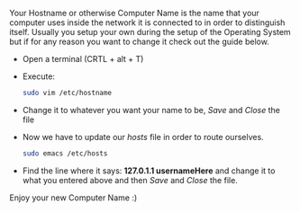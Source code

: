 Your Hostname or otherwise Computer Name is the name that your computer uses inside the network it is connected to in order to distinguish itself. Usually you setup your own during the setup of the Operating System but if for any reason you want to change it check out the guide below.

- Open a terminal (CRTL + alt + T)
- Execute:

	```bash
	sudo vim /etc/hostname
	```

- Change it to whatever you want your name to be, *Save* and *Close* the file

- Now we have to update our *hosts* file in order to route ourselves.

	```bash
	sudo emacs /etc/hosts
	```

- Find the line where it says: **127.0.1.1 usernameHere** and change it to what you entered above and then *Save* and *Close* the file.

Enjoy your new Computer Name :)